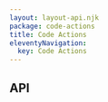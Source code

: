 ```yaml
---
layout: layout-api.njk
package: code-actions
title: Code Actions
eleventyNavigation:
  key: Code Actions
---
```


## API
